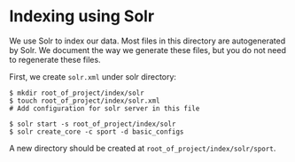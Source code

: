 # Indexing using Solr

We use Solr to index our data. Most files in this directory are autogenerated by Solr. We document the way we generate these files, but you do not need to regenerate these files. 

First, we create `solr.xml` under solr directory:

```Shell
$ mkdir root_of_project/index/solr
$ touch root_of_project/index/solr.xml
# Add configuration for solr server in this file

$ solr start -s root_of_project/index/solr
$ solr create_core -c sport -d basic_configs
```

A new directory should be created at `root_of_project/index/solr/sport`.